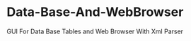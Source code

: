 Data-Base-And-WebBrowser
========================

GUI For Data Base Tables and Web Browser With Xml Parser
